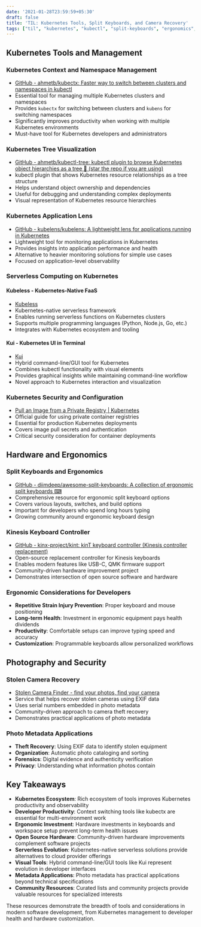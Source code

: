 ```yaml
---
date: '2021-01-28T23:59:59+05:30'
draft: false
title: 'TIL: Kubernetes Tools, Split Keyboards, and Camera Recovery'
tags: ["til", "kubernetes", "kubectl", "split-keyboards", "ergonomics", "kinesis", "kubeless", "kui", "stolen-cameras", "photography"]
---
```


## Kubernetes Tools and Management

### Kubernetes Context and Namespace Management
- [GitHub - ahmetb/kubectx: Faster way to switch between clusters and namespaces in kubectl](https://github.com/ahmetb/kubectx/)
- Essential tool for managing multiple Kubernetes clusters and namespaces
- Provides `kubectx` for switching between clusters and `kubens` for switching namespaces
- Significantly improves productivity when working with multiple Kubernetes environments
- Must-have tool for Kubernetes developers and administrators

### Kubernetes Tree Visualization
- [GitHub - ahmetb/kubectl-tree: kubectl plugin to browse Kubernetes object hierarchies as a tree 🎄 (star the repo if you are using)](https://github.com/ahmetb/kubectl-tree)
- kubectl plugin that shows Kubernetes resource relationships as a tree structure
- Helps understand object ownership and dependencies
- Useful for debugging and understanding complex deployments
- Visual representation of Kubernetes resource hierarchies

### Kubernetes Application Lens
- [GitHub - kubelens/kubelens: A lightweight lens for applications running in Kubernetes](https://github.com/kubelens/kubelens)
- Lightweight tool for monitoring applications in Kubernetes
- Provides insights into application performance and health
- Alternative to heavier monitoring solutions for simple use cases
- Focused on application-level observability

### Serverless Computing on Kubernetes

#### Kubeless - Kubernetes-Native FaaS
- [Kubeless](https://kubeless.io/)
- Kubernetes-native serverless framework
- Enables running serverless functions on Kubernetes clusters
- Supports multiple programming languages (Python, Node.js, Go, etc.)
- Integrates with Kubernetes ecosystem and tooling

#### Kui - Kubernetes UI in Terminal
- [Kui](https://kui.tools/)
- Hybrid command-line/GUI tool for Kubernetes
- Combines kubectl functionality with visual elements
- Provides graphical insights while maintaining command-line workflow
- Novel approach to Kubernetes interaction and visualization

### Kubernetes Security and Configuration
- [Pull an Image from a Private Registry | Kubernetes](https://kubernetes.io/docs/tasks/configure-pod-container/pull-image-private-registry/)
- Official guide for using private container registries
- Essential for production Kubernetes deployments
- Covers image pull secrets and authentication
- Critical security consideration for container deployments

## Hardware and Ergonomics

### Split Keyboards and Ergonomics
- [GitHub - diimdeep/awesome-split-keyboards: A collection of ergonomic split keyboards ⌨](https://github.com/diimdeep/awesome-split-keyboards)
- Comprehensive resource for ergonomic split keyboard options
- Covers various layouts, switches, and build options
- Important for developers who spend long hours typing
- Growing community around ergonomic keyboard design

### Kinesis Keyboard Controller
- [GitHub - kinx-project/kint: kinT keyboard controller (Kinesis controller replacement)](https://github.com/kinx-project/kint)
- Open-source replacement controller for Kinesis keyboards
- Enables modern features like USB-C, QMK firmware support
- Community-driven hardware improvement project
- Demonstrates intersection of open source software and hardware

### Ergonomic Considerations for Developers
- **Repetitive Strain Injury Prevention**: Proper keyboard and mouse positioning
- **Long-term Health**: Investment in ergonomic equipment pays health dividends
- **Productivity**: Comfortable setups can improve typing speed and accuracy
- **Customization**: Programmable keyboards allow personalized workflows

## Photography and Security

### Stolen Camera Recovery
- [Stolen Camera Finder - find your photos, find your camera](https://www.stolencamerafinder.com/)
- Service that helps recover stolen cameras using EXIF data
- Uses serial numbers embedded in photo metadata
- Community-driven approach to camera theft recovery
- Demonstrates practical applications of photo metadata

### Photo Metadata Applications
- **Theft Recovery**: Using EXIF data to identify stolen equipment
- **Organization**: Automatic photo cataloging and sorting
- **Forensics**: Digital evidence and authenticity verification
- **Privacy**: Understanding what information photos contain

## Key Takeaways

- **Kubernetes Ecosystem**: Rich ecosystem of tools improves Kubernetes productivity and observability
- **Developer Productivity**: Context switching tools like kubectx are essential for multi-environment work
- **Ergonomic Investment**: Hardware investments in keyboards and workspace setup prevent long-term health issues
- **Open Source Hardware**: Community-driven hardware improvements complement software projects
- **Serverless Evolution**: Kubernetes-native serverless solutions provide alternatives to cloud provider offerings
- **Visual Tools**: Hybrid command-line/GUI tools like Kui represent evolution in developer interfaces
- **Metadata Applications**: Photo metadata has practical applications beyond technical specifications
- **Community Resources**: Curated lists and community projects provide valuable resources for specialized interests

These resources demonstrate the breadth of tools and considerations in modern software development, from Kubernetes management to developer health and hardware customization.